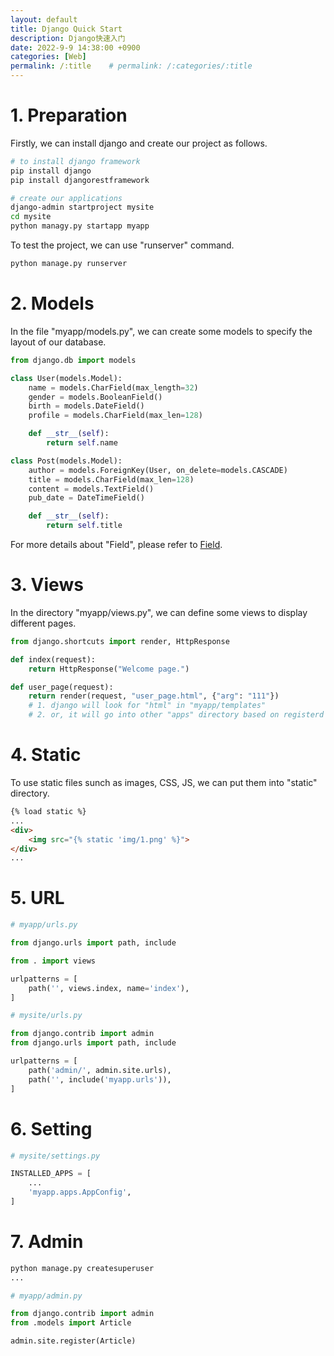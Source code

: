 ```yaml
---
layout: default
title: Django Quick Start
description: Django快速入门
date: 2022-9-9 14:38:00 +0900
categories: [Web]
permalink: /:title    # permalink: /:categories/:title
---
```


# 1. Preparation

Firstly, we can install django and create our project as follows. 
```sh
# to install django framework
pip install django
pip install djangorestframework

# create our applications
django-admin startproject mysite
cd mysite
python managy.py startapp myapp
```

To test the project, we can use "runserver" command.

```sh
python manage.py runserver
```

# 2. Models

In the file "myapp/models.py", we can create some models to specify the layout of our database.

```python
from django.db import models

class User(models.Model):
    name = models.CharField(max_length=32)
    gender = models.BooleanField()
    birth = models.DateField()
    profile = models.CharField(max_len=128)

    def __str__(self):
        return self.name

class Post(models.Model):
    author = models.ForeignKey(User, on_delete=models.CASCADE)
    title = models.CharField(max_len=128)
    content = models.TextField()
    pub_date = DateTimeField()

    def __str__(self):
        return self.title
```

For more details about "Field", please refer to [Field](https://docs.djangoproject.com/en/4.1/ref/models/fields/#model-field-types).

# 3. Views

In the directory "myapp/views.py", we can define some views to display different pages.

```python
from django.shortcuts import render, HttpResponse

def index(request):
    return HttpResponse("Welcome page.")

def user_page(request):
    return render(request, "user_page.html", {"arg": "111"})
    # 1. django will look for "html" in "myapp/templates"
    # 2. or, it will go into other "apps" directory based on registerd order.
```

# 4. Static

To use static files sunch as images, CSS, JS, we can put them into "static" directory.
```html
{% load static %}
...
<div>
    <img src="{% static 'img/1.png' %}">
</div>
...
```

# 5. URL

```python
# myapp/urls.py

from django.urls import path, include

from . import views

urlpatterns = [
    path('', views.index, name='index'),
]
```

```python
# mysite/urls.py

from django.contrib import admin
from django.urls import path, include

urlpatterns = [
    path('admin/', admin.site.urls),
    path('', include('myapp.urls')),
]
```

# 6. Setting

```python
# mysite/settings.py

INSTALLED_APPS = [
    ...
    'myapp.apps.AppConfig',
]
```

# 7. Admin

```sh
python manage.py createsuperuser
...
```

```python
# myapp/admin.py

from django.contrib import admin
from .models import Article

admin.site.register(Article)
```